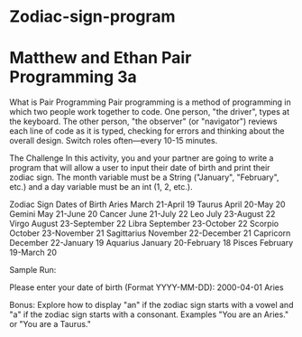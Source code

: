 # Zodiac-sign-program

# Matthew and Ethan Pair Programming 3a

What is Pair Programming
Pair programming is a method of programming in which two people work together to code. One person, "the driver", types at the keyboard. The other person, "the observer" (or "navigator") reviews each line of code as it is typed, checking for errors and thinking about the overall design. Switch roles often—every 10-15 minutes.

The Challenge
In this activity, you and your partner are going to write a program that will allow a user to input their date of birth and print their zodiac sign. The month variable must be a String ("January", "February", etc.) and a day variable must be an int (1, 2, etc.). 

Zodiac Sign	Dates of Birth
Aries	March 21-April 19
Taurus	April 20-May 20
Gemini	May 21-June 20
Cancer	June 21-July 22
Leo	July 23-August 22
Virgo	August 23-September 22
Libra	September 23-October 22
Scorpio	October 23-November 21
Sagittarius	November 22-December 21
Capricorn	December 22-January 19
Aquarius	January 20-February 18
Pisces	February 19-March 20

Sample Run:

Please enter your date of birth (Format YYYY-MM-DD):
2000-04-01
Aries


Bonus: Explore how to display "an" if the zodiac sign starts with a vowel and "a" if the zodiac sign starts with a consonant.  Examples "You are an Aries." or "You are a Taurus."
